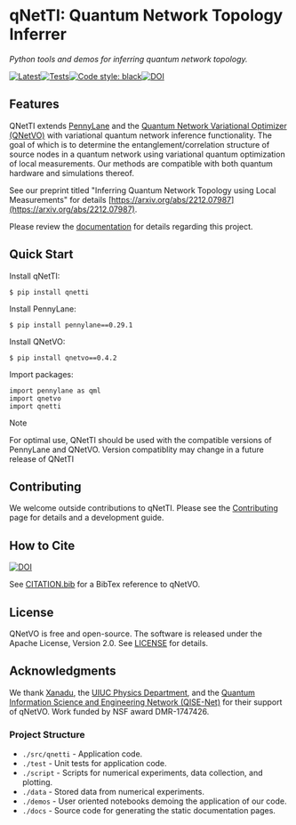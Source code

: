 # qNetTI: Quantum Network Topology Inferrer

*Python tools and demos for inferring quantum network topology.*

[![Latest](https://img.shields.io/badge/docs-latest-blue.svg)](https://chitambarlab.github.io/qNetTI/index.html)[![Tests](https://github.com/ChitambarLab/qNetTI/actions/workflows/run_tests.yml/badge.svg?branch=main)](https://github.com/ChitambarLab/qNetTI/actions/workflows/run_tests.yml)[![Code style: black](https://img.shields.io/badge/code%20style-black-000000.svg)](https://github.com/psf/black)[![DOI](https://zenodo.org/badge/581250970.svg)](https://zenodo.org/badge/latestdoi/581250970)

## Features

QNetTI extends [PennyLane](https://pennylane.ai) and the [Quantum Network Variational Optimizer (QNetVO)](https://chitambarlab.github.io/qNetVO/index.html) with variational quantum network inference functionality. The goal of which is to determine the entanglement/correlation structure of source nodes in a quantum network using variational quantum optimization of local measurements. Our methods are compatible with both quantum hardware and simulations thereof.

See our preprint titled "Inferring Quantum Network Topology using Local Measurements" for details [https://arxiv.org/abs/2212.07987](https://arxiv.org/abs/2212.07987).

Please review the [documentation](https://chitambarlab.github.io/qNetTI/index.html) for details regarding this project.  

## Quick Start

Install qNetTI:

```
$ pip install qnetti
```

Install PennyLane:

```
$ pip install pennylane==0.29.1
```

Install QNetVO:

```
$ pip install qnetvo==0.4.2
```

Import packages:

```
import pennylane as qml
import qnetvo
import qnetti
```

<div class="admonition note">
<p class="admonition-title">
Note
</p>
<p>
For optimal use, QNetTI should be used with the compatible versions of PennyLane and QNetVO. Version compatiblity may change in a future release of QNetTI
</p>
</div>

## Contributing

We welcome outside contributions to qNetTI.
Please see the [Contributing](https://chitambarlab.github.io/qNetTI/development.html)
page for details and a development guide. 

## How to Cite

[![DOI](https://zenodo.org/badge/581250970.svg)](https://zenodo.org/badge/latestdoi/581250970)

See [CITATION.bib](https://github.com/ChitambarLab/qNetTI/blob/main/CITATION.bib) for a BibTex reference to qNetVO.

## License

QNetVO is free and open-source.
The software is released under the Apache License, Version 2.0.
See [LICENSE](https://github.com/ChitambarLab/qNetTI/blob/main/LICENSE) for details.

## Acknowledgments

We thank [Xanadu](https://www.xanadu.ai/), the
[UIUC Physics Department](https://physics.illinois.edu/), and the
[Quantum Information Science and Engineering Network (QISE-Net)](https://qisenet.uchicago.edu/)
for their support of qNetVO.
Work funded by NSF award DMR-1747426.


### Project Structure

* `./src/qnetti` - Application code.
* `./test` - Unit tests for application code.
* `./script` - Scripts for numerical experiments, data collection, and plotting.
* `./data` - Stored data from numerical experiments.
* `./demos` - User oriented notebooks demoing the application of our code. 
* `./docs` - Source code for generating the static documentation pages.

